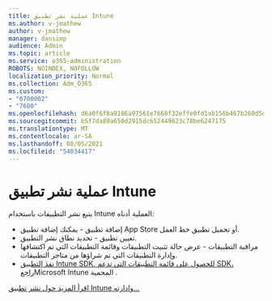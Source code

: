 ```yaml
---
title: عملية نشر تطبيق Intune
ms.author: v-jmathew
author: v-jmathew
manager: dansimp
audience: Admin
ms.topic: article
ms.service: o365-administration
ROBOTS: NOINDEX, NOFOLLOW
localization_priority: Normal
ms.collection: Adm_O365
ms.custom:
- "6700002"
- "7680"
ms.openlocfilehash: d6a0f6f8a9186a97561e7668f32effe0fd1ab156b467b260d5ebef5dbd6b9ff8
ms.sourcegitcommit: b5f7da89a650d2915dc652449623c78be6247175
ms.translationtype: MT
ms.contentlocale: ar-SA
ms.lasthandoff: 08/05/2021
ms.locfileid: "54034417"
---
```

# <a name="intune-app-deployment-process"></a>عملية نشر تطبيق Intune

يتبع نشر التطبيقات باستخدام Intune العملية أدناه:

- إضافة تطبيق - يمكنك إضافة تطبيق App Store أو تحميل تطبيق خط العمل.
- تعيين تطبيق - تحديد نطاق نشر التطبيق.
- مراقبة التطبيقات - عرض حالة تثبيت التطبيقات وقائمة التطبيقات التي تم اكتشافها وإدارة التطبيقات التي تم شراؤها من متاجر التطبيقات.
- [نفذ التطبيق Intune SDK. للحصول على قائمة التطبيقات التي تدعم SDK، راجع](https://docs.microsoft.com/mem/intune/apps/apps-supported-intune-apps)Microsoft Intune المحمية .

[اقرأ المزيد حول نشر تطبيق Intune وإدارته...](https://docs.microsoft.com/mem/intune/apps/app-management)

